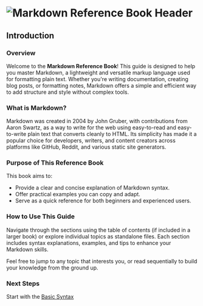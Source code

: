 # ![Markdown Reference Book Header](https://i.ibb.co/KxNHtBy1/images-3.jpg)  
## Introduction

### Overview

Welcome to the **Markdown Reference Book**! This guide is designed to help you master Markdown, a lightweight and versatile markup language used for formatting plain text. Whether you're writing documentation, creating blog posts, or formatting notes, Markdown offers a simple and efficient way to add structure and style without complex tools.

### What is Markdown?

Markdown was created in 2004 by John Gruber, with contributions from Aaron Swartz, as a way to write for the web using easy-to-read and easy-to-write plain text that converts cleanly to HTML. Its simplicity has made it a popular choice for developers, writers, and content creators across platforms like GitHub, Reddit, and various static site generators.

### Purpose of This Reference Book

This book aims to:

- Provide a clear and concise explanation of Markdown syntax.
- Offer practical examples you can copy and adapt.
- Serve as a quick reference for both beginners and experienced users.

### How to Use This Guide

Navigate through the sections using the table of contents (if included in a larger book) or explore individual topics as standalone files. Each section includes syntax explanations, examples, and tips to enhance your Markdown skills.

Feel free to jump to any topic that interests you, or read sequentially to build your knowledge from the ground up.

### Next Steps

Start with the [Basic Syntax](#basic-syntax) 
